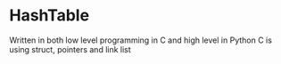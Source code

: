 # HashTable
Written in both low level programming in C and high level in Python
C is using struct, pointers and link list
